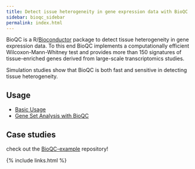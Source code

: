```yaml
---
title: Detect issue heterogeneity in gene expression data with BioQC
sidebar: bioqc_sidebar
permalink: index.html
---
```


BioQC is a R/[Bioconductor](https://bioconductor.org/packages/release/bioc/html/BioQC.html) package to detect tissue heterogeneity in gene expression data. To this end BioQC implements a computationally efficient Wilcoxon-Mann-Whitney test and provides more than 150 signatures of tissue-enriched genes derived from large-scale transcriptomics studies. 

Simulation studies show that BioQC is both fast and sensitive in detecting tissue heterogeneity. 

## Usage
* [Basic Usage](vignettes/bioqc.md)
* [Gene Set Analysis with BioQC](vignettes/bioqc-signedGenesets.md)

## Case studies
check out the [BioQC-example](https://github.com/Accio/BioQC-example) repository!

{% include links.html %}
